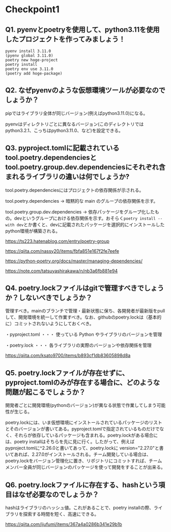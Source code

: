 # Checkpoint1


## Q1. pyenvとpoetryを使用して、python3.11を使用したプロジェクトを作ってみましょう！
```
pyenv install 3.11.0
(pyenv global 3.11.0)
poetry new hoge-project
poetry install
poetry env use 3.11.0
(poetry add hoge-package)
```


## Q2. なぜpyenvのような仮想環境ツールが必要なのでしょうか？
pipではライブラリ全体が同じバージョン(例えばpython3.11.0)になる。

pyenvはディレクトリごとに異なるバージョン(このディレクトリではpython3.2.1、こっちはpython3.11.0、など)を設定できる。


## Q3. pyproject.tomlに記載されているtool.poetry.dependenciesとtool.poetry.group.dev.dependenciesにそれぞれ含まれるライブラリの違いは何でしょうか?
tool.poetry.dependenciesにはプロジェクトの依存関係が示される。

tool.poetry.dependencies -> 暗黙的な main のグループの依存関係を示す。

tool.poetry.group.dev.dependencies -> 依存パッケージをグループ化したもの。devというグループにおける依存関係を示す。おそらく`poetry install --with dev`とか書くと、devに記載されたパッケージを選択的にインストールしたpython環境が構築される。


https://ts223.hatenablog.com/entry/poetry-group

https://qiita.com/nassy20/items/fbfa851e167f2fe7eefe

https://python-poetry.org/docs/master/managing-dependencies/

https://note.com/tatsuyashirakawa/n/nb3a6fb881e94


## Q4. poetry.lockファイルはgitで管理すべきでしょうか？しないべきでしょうか？
管理すべき。mainのブランチで管理・最新状態に保ち、各開発者が最新版をpullして、開発環境を統一して作業すべき。なお、githubのpoetry.lockは（基本的に）コミットされないようにしておくべき。

・pyproject.toml ・・・ 使っている Python やライブラリのバージョンを管理

・poetry.lock ・・・ 各ライブラリの実際のバージョンや依存関係を管理

https://qiita.com/ksato9700/items/b893cf1db83605898d8a


## Q5. poetry.lockファイルが存在せずに、pyproject.tomlのみが存在する場合に、どのような問題が起こるでしょうか？
開発者ごとに開発環境(pythonのバージョン)が異なる状態で作業してしまう可能性が生じる。

poetry.lockには、いま仮想環境にインストールされているパッケージのリストとそのバージョンが書いてある。pyproject.tomlで指定されているものだけでなく、それらが依存しているパッケージも含まれる。poetry.lockがある場合には、poetry installはそちらを先に見に行く。したがって、例えば pyproject.tomlに^2.26.0と書いてあって、poetry.lockに version="2.27.0"と書いてあれば、2.27.0がインストールされる。チーム開発している場合は、poetry.lockをバージョン管理化に置き、リポジトリにコミットすれば、チームメンバー全員が同じバージョンのパッケージを使って開発をすることが出来る。


## Q6. poetry.lockファイルに存在する、hashという項目はなぜ必要なのでしょうか？
hashはライブラリのハッシュ値。これがあることで、poetry installの際、ライブラリを探索する時間を短く、高速にできる。

https://qiita.com/ijufumi/items/367a4a0286b341e29b1b


